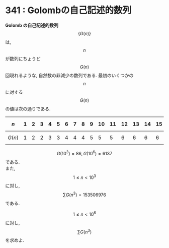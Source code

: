 # 341 : Golombの自己記述的数列

**Golomb の自己記述的数列** $$\{G(n)\}$$は,$$n$$が数列にちょうど$$G(n)$$回現れるような, 自然数の非減少の数列である. 最初のいくつかの$$n$$に対する$$G(n)$$の値は次の通りである.

| $$n$$    | 1 | 2 | 3 | 4 | 5 | 6 | 7 | 8 | 9 | 10 | 11 | 12 | 13 | 14 | 15 | … |
| -------- | - | - | - | - | - | - | - | - | - | -- | -- | -- | -- | -- | -- | - |
| $$G(n)$$ | 1 | 2 | 2 | 3 | 3 | 4 | 4 | 4 | 5 | 5  | 5  | 6  | 6  | 6  | 6  | … |

$$G(10^3) = 86, G(10^6) = 6137$$である.\
また,$$1 ≤ n < 10^3$$に対し,$$\sum G(n^3) = 153506976$$である.

$$1 ≤ n < 10^6$$に対し,$$\sum G(n^3)$$を求めよ.
